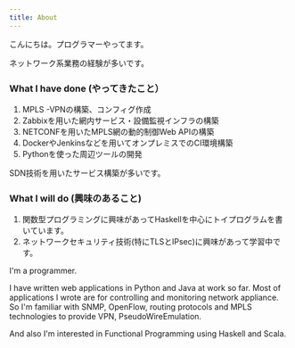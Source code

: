 ```yaml
---
title: About
---
```


こんにちは。プログラマーやってます。

ネットワーク系業務の経験が多いです。

### What I have done (やってきたこと）

1. MPLS -VPNの構築、コンフィグ作成
2. Zabbixを用いた網内サービス・設備監視インフラの構築
3. NETCONFを用いたMPLS網の動的制御Web APIの構築
4. DockerやJenkinsなどを用いてオンプレミスでのCI環境構築
5. Pythonを使った周辺ツールの開発

SDN技術を用いたサービス構築が多いです。

### What I will do (興味のあること)

1. 関数型プログラミングに興味があってHaskellを中心にトイプログラムを書いています。
2. ネットワークセキュリティ技術(特にTLSとIPsec)に興味があって学習中です。




I'm a programmer.

I have written web applications in Python and Java at work so far.
Most of applications I wrote are for controlling and monitoring network appliance.
So I'm familiar with SNMP, OpenFlow, routing protocols and MPLS technologies to provide VPN, PseudoWireEmulation.

And also I'm interested in Functional Programming using Haskell and Scala.
